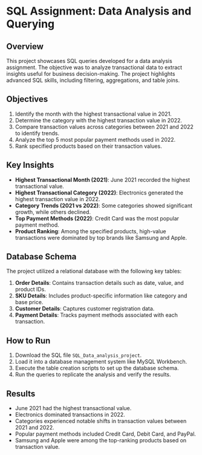 # SQL Assignment: Data Analysis and Querying

## Overview
This project showcases SQL queries developed for a data analysis assignment. The objective was to analyze transactional data to extract insights useful for business decision-making. The project highlights advanced SQL skills, including filtering, aggregations, and table joins.

## Objectives
1. Identify the month with the highest transactional value in 2021.
2. Determine the category with the highest transaction value in 2022.
3. Compare transaction values across categories between 2021 and 2022 to identify trends.
4. Analyze the top 5 most popular payment methods used in 2022.
5. Rank specified products based on their transaction values.

## Key Insights
- **Highest Transactional Month (2021)**: June 2021 recorded the highest transactional value.
- **Highest Transactional Category (2022)**: Electronics generated the highest transaction value in 2022.
- **Category Trends (2021 vs 2022)**: Some categories showed significant growth, while others declined.
- **Top Payment Methods (2022)**: Credit Card was the most popular payment method.
- **Product Ranking**: Among the specified products, high-value transactions were dominated by top brands like Samsung and Apple.

## Database Schema
The project utilized a relational database with the following key tables:
1. **Order Details**: Contains transaction details such as date, value, and product IDs.
2. **SKU Details**: Includes product-specific information like category and base price.
3. **Customer Details**: Captures customer registration data.
4. **Payment Details**: Tracks payment methods associated with each transaction.

## How to Run
1. Download the SQL file `SQL_Data_analysis_project`.
3. Load it into a database management system like MySQL Workbench.
4. Execute the table creation scripts to set up the database schema.
5. Run the queries to replicate the analysis and verify the results.

## Results
- June 2021 had the highest transactional value.
- Electronics dominated transactions in 2022.
- Categories experienced notable shifts in transaction values between 2021 and 2022.
- Popular payment methods included Credit Card, Debit Card, and PayPal.
- Samsung and Apple were among the top-ranking products based on transaction value.
